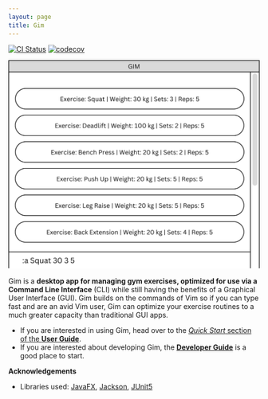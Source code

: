 ```yaml
---
layout: page
title: Gim
---
```


[![CI Status](https://github.com/AY2223S1-CS2103-W14-2/tp/workflows/Java%20CI/badge.svg)](https://github.com/AY2223S1-CS2103T-T15-4/tp/actions)
[![codecov](https://codecov.io/gh/AY2223S1-CS2103T-T15-4/tp/branch/master/graph/badge.svg?token=3QLCJGGTH7)](https://codecov.io/gh/AY2223S1-CS2103T-T15-4/tp)

![Ui](images/Ui.png)

Gim is a **desktop app for managing gym exercises, optimized for use via a Command Line Interface** (CLI) while still having the benefits of a Graphical User Interface (GUI). Gim builds on the commands of Vim so if you can type fast and are an avid Vim user, Gim can optimize your exercise routines to a much greater capacity than traditional GUI apps.

* If you are interested in using Gim, head over to the [_Quick Start_ section of the **User Guide**](UserGuide.html#quick-start).
* If you are interested about developing Gim, the [**Developer Guide**](DeveloperGuide.html) is a good place to start.


**Acknowledgements**

* Libraries used: [JavaFX](https://openjfx.io/), [Jackson](https://github.com/FasterXML/jackson), [JUnit5](https://github.com/junit-team/junit5)
